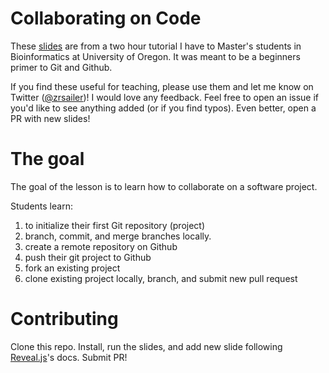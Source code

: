 # Collaborating on Code

These [slides](https://zsailer.github.io/git-it-talk/) are from a two hour tutorial I have to Master's students in Bioinformatics at University of Oregon.
It was meant to be a beginners primer to Git and Github.

If you find these useful for teaching, please use them and let me know on Twitter ([@zrsailer](https://twitter.com/zrsailer))! I would love any feedback. Feel free to open an issue if you'd like to see anything added (or if you find typos). Even better, open a PR with new slides!

# The goal

The goal of the lesson is to learn how to collaborate on a software project.

Students learn:

1. to initialize their first Git repository (project)
2. branch, commit, and merge branches locally.
2. create a remote repository on Github
3. push their git project to Github
4. fork an existing project
5. clone existing project locally, branch, and submit new pull request

# Contributing

Clone this repo. Install, run the slides, and add new slide following [Reveal.js](https://github.com/hakimel/reveal.js/)'s docs. Submit PR!
